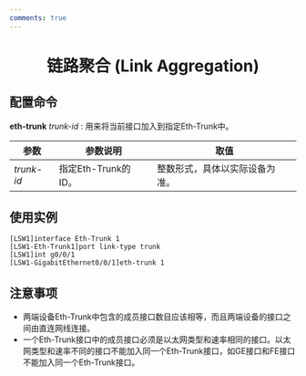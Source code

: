 ```yaml
---
comments: true
---
```

# <center>链路聚合 (Link Aggregation)</center>

## 配置命令

**eth-trunk** _trunk-id_ : 用来将当前接口加入到指定Eth-Trunk中。

| 参数       | 参数说明            | 取值                           |
| ---------- | ------------------- | ------------------------------ |
| _trunk-id_ | 指定Eth-Trunk的ID。 | 整数形式，具体以实际设备为准。 |

## 使用实例

```text
[LSW1]interface Eth-Trunk 1
[LSW1-Eth-Trunk1]port link-type trunk
[LSW1]int g0/0/1
[LSW1-GigabitEthernet0/0/1]eth-trunk 1
```

## 注意事项

- 两端设备Eth-Trunk中包含的成员接口数目应该相等，而且两端设备的接口之间由直连网线连接。
- 一个Eth-Trunk接口中的成员接口必须是以太网类型和速率相同的接口。以太网类型和速率不同的接口不能加入同一个Eth-Trunk接口，如GE接口和FE接口不能加入同一个Eth-Trunk接口。
